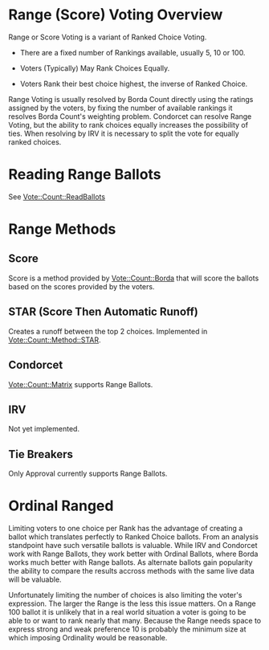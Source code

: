 # Range (Score) Voting Overview

Range or Score Voting is a variant of Ranked Choice Voting.

* There are a fixed number of Rankings available, usually 5, 10 or 100.

* Voters (Typically) May Rank Choices Equally.

* Voters Rank their best choice highest, the inverse of Ranked Choice.

Range Voting is usually resolved by Borda Count directly using the ratings assigned by the voters, by fixing the number of available rankings it resolves Borda Count's weighting problem. Condorcet can resolve Range Voting, but the ability to rank choices equally increases the possibility of ties. When resolving by IRV it is necessary to split the vote for equally ranked choices.

# Reading Range Ballots

See [Vote::Count::ReadBallots](https://metacpan.org/pod/Vote::Count::ReadBallots)

# Range Methods

## Score

Score is a method provided by [Vote::Count::Borda](https://metacpan.org/pod/Vote::Count::Borda) that will score the ballots based on the scores provided by the voters.

## STAR (Score Then Automatic Runoff)

Creates a runoff between the top 2 choices. Implemented in [Vote::Count::Method::STAR](https://metacpan.org/pod/Vote::Count::Method::STAR).

## Condorcet

[Vote::Count::Matrix](https://metacpan.org/pod/Vote::Count::Method::Matrix) supports Range Ballots.

## IRV

Not yet implemented.

## Tie Breakers

Only Approval currently supports Range Ballots.

# Ordinal Ranged

Limiting voters to one choice per Rank has the advantage of creating a ballot which translates perfectly to Ranked Choice ballots. From an analysis standpoint have such versatile ballots is valuable. While IRV and Condorcet work with Range Ballots, they work better with Ordinal Ballots, where Borda works much better with Range ballots. As alternate ballots gain popularity the ability to compare the results accross methods with the same live data will be valuable.

Unfortunately limiting the number of choices is also limiting the voter's expression. The larger the Range is the less this issue matters. On a Range 100 ballot it is unlikely that in a real world situation a voter is going to be able to or want to rank nearly that many. Because the Range needs space to express strong and weak preference 10 is probably the minimum size at which imposing Ordinality would be reasonable.
